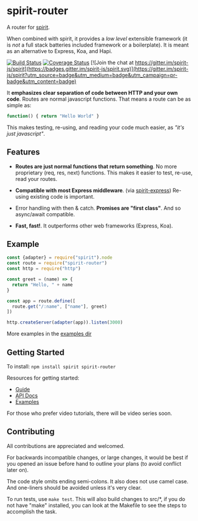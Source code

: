 # spirit-router
A router for [spirit](https://github.com/spirit-js/spirit).

When combined with spirit, it provides a _low level_ extensible framework (it is _not_ a full stack batteries included framework or a boilerplate). It is meant as an alternative to Express, Koa, and Hapi.

[![Build Status](https://travis-ci.org/spirit-js/spirit-router.svg?branch=master)](https://travis-ci.org/spirit-js/spirit-router)
[![Coverage Status](https://coveralls.io/repos/github/spirit-js/spirit-router/badge.svg?branch=master)](https://coveralls.io/github/spirit-js/spirit-router?branch=master)
[![Join the chat at https://gitter.im/spirit-js/spirit](https://badges.gitter.im/spirit-js/spirit.svg)](https://gitter.im/spirit-js/spirit?utm_source=badge&utm_medium=badge&utm_campaign=pr-badge&utm_content=badge)


It __emphasizes clear separation of code between HTTP and your own code__. Routes are normal javascript functions. That means a route can be as simple as:
```js
function() { return "Hello World" }
```

This makes testing, re-using, and reading your code much easier, as _"it's just javascript"_.

## Features
* __Routes are just normal functions that return something__. No more proprietary (req, res, next) functions. This makes it easier to test, re-use, read your routes.

* __Compatible with most Express middleware__. (via [spirit-express](https://github.com/spirit-js/spirit-express)) Re-using existing code is important.

* Error handling with then & catch. __Promises are "first class"__. And so async/await compatible.

* __Fast, fast!__. It outperforms other web frameworks (Express, Koa).

## Example
```js
const {adapter} = require("spirit").node
const route = require("spirit-router")
const http = require("http")

const greet = (name) => {
  return "Hello, " + name
}

const app = route.define([
  route.get("/:name", ["name"], greet)
])

http.createServer(adapter(app)).listen(3000)
```

More examples in the [examples dir](https://github.com/spirit-js/spirit-router/tree/master/examples)

## Getting Started
To install:
`npm install spirit spirit-router`

Resources for getting started:

- [Guide](https://github.com/spirit-js/spirit-router/tree/master/docs/Guide.md)
- [API Docs](https://github.com/spirit-js/spirit-router/tree/master/docs/api)
- [Examples](https://github.com/spirit-js/spirit-router/tree/master/examples)

For those who prefer video tutorials, there will be video series soon.

## Contributing
All contributions are appreciated and welcomed.

For backwards incompatible changes, or large changes, it would be best if you opened an issue before hand to outline your plans (to avoid conflict later on).

The code style omits ending semi-colons. It also does not use camel case. And one-liners should be avoided unless it's very clear.

To run tests, use `make test`. This will also build changes to src/*, if you do not have "make" installed, you can look at the Makefile to see the steps to accomplish the task.
